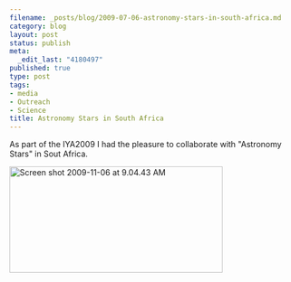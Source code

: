 ```yaml
--- 
filename: _posts/blog/2009-07-06-astronomy-stars-in-south-africa.md
category: blog
layout: post
status: publish
meta: 
  _edit_last: "4180497"
published: true
type: post
tags: 
- media
- Outreach
- Science
title: Astronomy Stars in South Africa
---
```

As part of the IYA2009 I had the pleasure to collaborate with "Astronomy Stars" in Sout Africa.

<a href="http://www.southernscience.co.za/astronomystars/reach03.php"><img class="aligncenter size-full wp-image-695" title="Screen shot 2009-11-06 at 9.04.43 AM" src="http://nasonurb.files.wordpress.com/2009/11/screen-shot-2009-11-06-at-9-04-43-am.jpg" alt="Screen shot 2009-11-06 at 9.04.43 AM" width="376" height="188" /></a>
